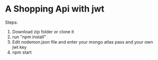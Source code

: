 # A Shopping Api with jwt
Steps:
1. Download zip folder or clone it
2. run "npm install"
3. Edit nodemon.json file and enter your mongo atlas pass and your own jwt key
4. npm start
